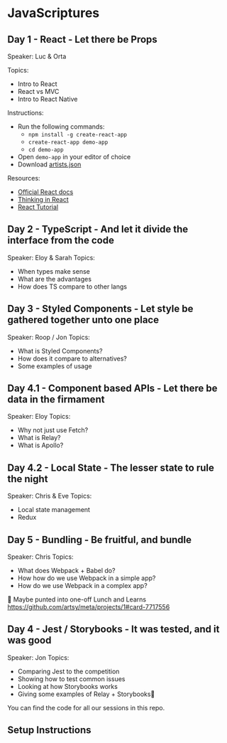 # JavaScriptures

## Day 1 - React -  Let there be Props

Speaker: Luc & Orta

Topics:
  - Intro to React
  - React vs MVC
  - Intro to React Native

Instructions:

- Run the following commands:
  * `npm install -g create-react-app`
  * `create-react-app demo-app`
  * `cd demo-app`
- Open `demo-app` in your editor of choice
- Download [artists.json](https://github.com/artsy/javascriptures/blob/master/1_intro-to-react/web/src/artists.json)

Resources:

- [Official React docs](https://reactjs.org/)
- [Thinking in React](https://facebook.github.io/react/docs/thinking-in-react.html)
- [React Tutorial](https://facebook.github.io/react/docs/tutorial.html)

## Day 2 - TypeScript - And let it divide the interface from the code
     
Speaker: Eloy & Sarah
Topics: 
  - When types make sense
  - What are the advantages
  - How does TS compare to other langs

## Day 3 - Styled Components - Let style be gathered together unto one place

Speaker: Roop / Jon
Topics: 
  - What is Styled Components?
  - How does it compare to alternatives?
  - Some examples of usage

## Day 4.1 - Component based APIs - Let there be data in the firmament 

Speaker: Eloy
Topics: 
  - Why not just use Fetch?
  - What is Relay?
  - What is Apollo?

## Day 4.2 - Local State - The lesser state to rule the night

Speaker:  Chris & Eve
Topics: 
  - Local state management
  - Redux


## Day 5 - Bundling - Be fruitful, and bundle

Speaker: Chris
Topics:
  - What does Webpack + Babel do?
  - How how do we use Webpack in a simple app?
  - How do we use Webpack in a complex app?




Maybe punted into one-off Lunch and Learns
https://github.com/artsy/meta/projects/1#card-7717556

## Day 4 - Jest / Storybooks - It was tested, and it was good

Speaker: Jon
Topics: 
  - Comparing Jest to the competition
  - Showing how to test common issues
  - Looking at how Storybooks works
  - Giving some examples of Relay + Storybooks


You can find the code for all our sessions in this repo.

## Setup Instructions
